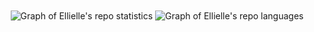 <!--START_SECTION:activity-->
<!--END_SECTION:activity-->

<div align="center">
  <picture>
    <source srcset="https://github-readme-stats-g7hd.vercel.app/api?username=ellielle&show_icons=true&count_private=true&theme=tokyonight&bg_color=00000000&border_color=8c9094" media="(prefers-color-scheme: dark)" />
    <source srcset="https://github-readme-stats-g7hd.vercel.app/api?username=ellielle&show_icons=true&count_private=true" media="(prefers-color-scheme: no-preference)" />
    <img align="center" src="https://github-readme-stats-g7hd.vercel.app//api?username=ellielle&show_icons=true&count_private=true" alt="Graph of Ellielle's repo statistics" />
  </picture>

  <picture>
    <source srcset="https://github.com/ellielle/github-stats/blob/master/generated/languages.svg#gh-dark-mode-only" media="(prefers-color-scheme: dark)" />
    <source srcset="https://github.com/ellielle/github-stats/blob/master/generated/languages.svg#gh-light-mode-only" media="(prefers-color-scheme: no-preference)" />
    <img align="center" src="https://github-readme-stats-g7hd.vercel.app//api?username=ellielle&show_icons=true&count_private=true" alt="Graph of Ellielle's repo languages"/>
  </picture>
</div>
